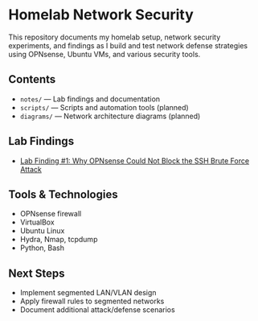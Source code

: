 # Homelab Network Security

This repository documents my homelab setup, network security experiments, and findings as I build and test network defense strategies using OPNsense, Ubuntu VMs, and various security tools.

## Contents

- `notes/` — Lab findings and documentation
- `scripts/` — Scripts and automation tools (planned)
- `diagrams/` — Network architecture diagrams (planned)

## Lab Findings

- [Lab Finding #1: Why OPNsense Could Not Block the SSH Brute Force Attack](notes/Lab_Finding_1_OPNsense_SSH_Brute_Force.md)


## Tools & Technologies

- OPNsense firewall
- VirtualBox
- Ubuntu Linux
- Hydra, Nmap, tcpdump
- Python, Bash

## Next Steps

- Implement segmented LAN/VLAN design
- Apply firewall rules to segmented networks
- Document additional attack/defense scenarios
